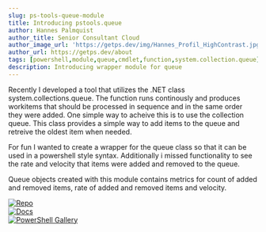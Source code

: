 ```yaml
---
slug: ps-tools-queue-module
title: Introducing pstools.queue
author: Hannes Palmquist
author_title: Senior Consultant Cloud
author_image_url: 'https://getps.dev/img/Hannes_Profil_HighContrast.jpg'
author_url: https://getps.dev/about
tags: [powershell,module,queue,cmdlet,function,system.collection.queue]
description: Introducing wrapper module for queue
---
```


<div class="fb-share-button"
data-href="https://getps.dev/blog/ps-tools-queue-module"
data-layout="button"
data-size="small">
</div>

Recently I developed a tool that utilizes the .NET class system.collections.queue. The function runs continously and produces workitems that should be processed in sequence and in the same order they were added. One simple way to acheive this is to use the collection queue. This class provides a simple way to add items to the queue and retreive the oldest item when needed.

For fun I wanted to create a wrapper for the queue class so that it can be used in a powershell style syntax. Additionally i missed functionality to see the rate and velocity that items were added and removed to the queue.

Queue objects created with this module contains metrics for count of added and removed items, rate of added and removed items and velocity.

[![Repo](https://img.shields.io/badge/Repo-pstools.queue-success?logo=github)](https://github.com/hanpq/pstools.queue) <br/> 
[![Docs](https://img.shields.io/badge/Docs-pstools.queue-success?logo=read-the-docs)](https://getps.dev/modules/pstools.queue/quickstart) <br/> 
[![PowerShell Gallery](https://img.shields.io/powershellgallery/v/pstools.queue?label=PSGallery&logo=powershell)](https://www.powershellgallery.com/packages/pstools.queue)
